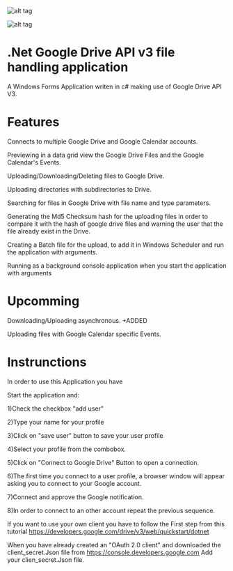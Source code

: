 ![alt tag](https://raw.githubusercontent.com/Obrelix/.net-Google-Drive-API-v3-File-Handling/master/images/pictureSample5.PNG)

![alt tag](https://raw.githubusercontent.com/Obrelix/.net-Google-Drive-API-v3-File-Handling/master/images/pictureSample6.PNG)

# .Net Google Drive API v3 file handling application

A Windows Forms Application writen in c# making use of Google Drive API V3.

# Features

Connects to multiple Google Drive and Google Calendar accounts.

Previewing in a data grid view the Google Drive Files and the Google Calendar's Events.

Uploading/Downloading/Deleting files to Google Drive.

Uploading directories with subdirectories to Drive.

Searching for files in Google Drive with file name and type parameters. 

Generating the Md5 Checksum hash for the uploading files in order to compare it with the hash of google drive files and warning the user that the file already exist in the Drive.

Creating a Batch file for the upload, to add it in Windows Scheduler and run the application with arguments.

Running as a background console application when you start the application with arguments 

# Upcomming

Downloading/Uploading asynchronous. +ADDED

Uploading files with Google Calendar specific Events.

# Instrunctions

In order to use this Application you have 

Start the application and:

1)Check the checkbox "add user"

2)Type your name for your profile

3)Click on "save user" button to save your user profile

4)Select your profile from the combobox.

5)Click on "Connect to Google Drive" Button to open a connection.

6)The first time you connect to a user profile, a browser window will appear asking you to connect to your Google account.

7)Connect and approve the Google notification.

8)In order to connect to an other account repeat the previous sequence.

If you want to use your own client you have to follow the First step from this tutorial https://developers.google.com/drive/v3/web/quickstart/dotnet

When you have already created an "OAuth 2.0 client" and downloaded the client_secret.Json file from https://console.developers.google.com Add your clien_secret.Json file.
